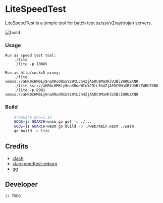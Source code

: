 # LiteSpeedTest

LiteSpeedTest is a simple tool for batch test ss/ssr/v2ray/trojan servers. 

 ![build](https://github.com/xxf098/LiteSpeedTest/actions/workflows/test.yaml/badge.svg?branch=master&event=push) 

### Usage
```
Run as speed test tool:
    ./lite
    ./lite -p 10889

Run as http/socks5 proxy:
    ./lite vmess://aHR0cHM6Ly9naXRodWIuY29tL3h4ZjA5OC9MaXRlU3BlZWRUZXN0
    ./lite ssr://aHR0cHM6Ly9naXRodWIuY29tL3h4ZjA5OC9MaXRlU3BlZWRUZXN0
    ./lite -p 8091 vmess://aHR0cHM6Ly9naXRodWIuY29tL3h4ZjA5OC9MaXRlU3BlZWRUZXN0
```

### Build
```bash
    #require go>=1.16
    GOOS=js GOARCH=wasm go get -u ./...
    GOOS=js GOARCH=wasm go build -o ./web/main.wasm ./wasm
    go build -o lite
```

## Credits

- [clash](https://github.com/Dreamacro/clash)
- [stairspeedtest-reborn](https://github.com/tindy2013/stairspeedtest-reborn)
- [gg](https://github.com/fogleman/gg)

## Developer
```golang
// TODO
```
